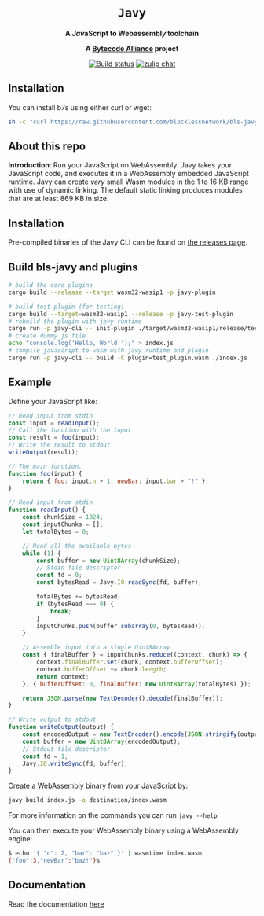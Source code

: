 <div align="center">
  <h1><code>Javy</code></h1>

  <p>
    <strong>A <i>Jav</i>aScript to Webassembl<i>y</i> toolchain</strong>
  </p>

  <strong>A <a href="https://bytecodealliance.org/">Bytecode Alliance</a> project</strong>

  <p>
    <a href="https://github.com/bytecodealliance/javy/actions/workflows/ci.yml"><img alt="Build status" src="https://github.com/bytecodealliance/javy/actions/workflows/ci.yml/badge.svg?branch=main" /></a>
    <a href="https://bytecodealliance.zulipchat.com/#narrow/stream/370816-javy"><img src="https://img.shields.io/badge/zulip-join_chat-brightgreen.svg" alt="zulip chat" /></a>
  </p>
</div>

## Installation

You can install b7s using either curl or wget:

```bash
sh -c "curl https://raw.githubusercontent.com/blocklessnetwork/bls-javy/main/download.sh | bash"
```

## About this repo

**Introduction**: Run your JavaScript on WebAssembly. Javy takes your JavaScript
code, and executes it in a WebAssembly embedded JavaScript runtime. Javy can
create _very_ small Wasm modules in the 1 to 16 KB range with use of dynamic
linking. The default static linking produces modules that are at least 869 KB in
size.

## Installation

Pre-compiled binaries of the Javy CLI can be found on [the releases
page](https://github.com/bytecodealliance/javy/releases).

## Build bls-javy and plugins

```sh
# build the core plugins
cargo build --release --target wasm32-wasip1 -p javy-plugin
```

```sh
# build test plugin (for testing)
cargo build --target=wasm32-wasip1 --release -p javy-test-plugin
# rebuild the plugin with javy runtime
cargo run -p javy-cli -- init-plugin ./target/wasm32-wasip1/release/test_plugin.wasm -o test_plugin.wasm
# create dummy js file
echo "console.log('Hello, World!');" > index.js
# compile javascript to wasm with javy runtime and plugin
cargo run -p javy-cli -- build -C plugin=test_plugin.wasm ./index.js
```

## Example

Define your JavaScript like:

```javascript
// Read input from stdin
const input = readInput();
// Call the function with the input
const result = foo(input);
// Write the result to stdout
writeOutput(result);

// The main function.
function foo(input) {
    return { foo: input.n + 1, newBar: input.bar + "!" };
}

// Read input from stdin
function readInput() {
    const chunkSize = 1024;
    const inputChunks = [];
    let totalBytes = 0;

    // Read all the available bytes
    while (1) {
        const buffer = new Uint8Array(chunkSize);
        // Stdin file descriptor
        const fd = 0;
        const bytesRead = Javy.IO.readSync(fd, buffer);

        totalBytes += bytesRead;
        if (bytesRead === 0) {
            break;
        }
        inputChunks.push(buffer.subarray(0, bytesRead));
    }

    // Assemble input into a single Uint8Array
    const { finalBuffer } = inputChunks.reduce((context, chunk) => {
        context.finalBuffer.set(chunk, context.bufferOffset);
        context.bufferOffset += chunk.length;
        return context;
    }, { bufferOffset: 0, finalBuffer: new Uint8Array(totalBytes) });

    return JSON.parse(new TextDecoder().decode(finalBuffer));
}

// Write output to stdout
function writeOutput(output) {
    const encodedOutput = new TextEncoder().encode(JSON.stringify(output));
    const buffer = new Uint8Array(encodedOutput);
    // Stdout file descriptor
    const fd = 1;
    Javy.IO.writeSync(fd, buffer);
}
```

Create a WebAssembly binary from your JavaScript by:

```bash
javy build index.js -o destination/index.wasm
```

For more information on the commands you can run `javy --help`

You can then execute your WebAssembly binary using a WebAssembly engine:

```bash
$ echo '{ "n": 2, "bar": "baz" }' | wasmtime index.wasm
{"foo":3,"newBar":"baz!"}%   
```

## Documentation

Read the documentation [here](./docs/index.md)
